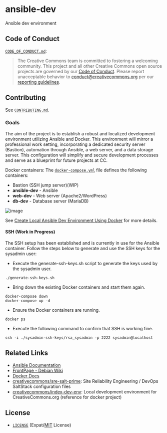 # ansible-dev
Ansible dev environment

## Code of Conduct

[`CODE_OF_CONDUCT.md`][org-coc]:
> The Creative Commons team is committed to fostering a welcoming community.
> This project and all other Creative Commons open source projects are governed
> by our [Code of Conduct][code_of_conduct]. Please report unacceptable
> behavior to [conduct@creativecommons.org](mailto:conduct@creativecommons.org)
> per our [reporting guidelines][reporting_guide].

[org-coc]: https://github.com/creativecommons/.github/blob/main/CODE_OF_CONDUCT.md
[code_of_conduct]: https://opensource.creativecommons.org/community/code-of-conduct/
[reporting_guide]: https://opensource.creativecommons.org/community/code-of-conduct/enforcement/


## Contributing

See [`CONTRIBUTING.md`][org-contrib].

[org-contrib]: https://github.com/creativecommons/.github/blob/main/CONTRIBUTING.md


### Goals

The aim of the project is to establish a robust and localized development environment utilizing Ansible and Docker. This environment will mirror a professional work setting, incorporating a dedicated security server (Bastion), automation through Ansible, a web server, and a data storage server. This configuration will simplify and secure development processes and serve as a blueprint for future projects at CC.

Docker containers:
The [`docker-compose.yml`](docker-compose.yml) file defines the following
containers:
- Bastion (SSH jump server)(WIP)
- **ansible-dev** - Ansible
- **web-dev** - Web server (Apache2/WordPress)
- **db-dev** - Database server (MariaDB)


![image](https://github.com/creativecommons/ansible-dev/assets/90766122/21baa18d-715e-4908-9620-15c768994011)


See [Create Local Ansible Dev Environment Using Docker](https://opensource.creativecommons.org/programs/project-ideas/#ansible-dev-env) for more details.

#### SSH (Work in Progress)

The SSH setup has been established and is currently in use for the Ansible container. Follow the steps below to generate and use the SSH keys for the sysadmin user:
- Execute the generate-ssh-keys.sh script to generate the keys used by the sysadmin user.
```shell
./generate-ssh-keys.sh
```

- Bring down the existing Docker containers and start them again.
```shell
docker-compose down
docker-compose up -d
```
- Ensure the Docker containers are running.
```shell
docker ps
```
- Execute the following command to confirm that SSH is working fine.
```shell
ssh -i ./sysadmin-ssh-keys/rsa_sysadmin -p 2222 sysadmin@localhost
```

## Related Links
- [Ansible Documentation](https://docs.ansible.com/)
- [FrontPage - Debian Wiki](https://wiki.debian.org/FrontPage)
- [Docker Docs](https://docs.docker.com/)
- [creativecommons/sre-salt-prime](https://github.com/creativecommons/sre-salt-prime): Site Reliability Engineering / DevOps SaltStack configuration files
- [creativecommons/index-dev-env](https://github.com/creativecommons/index-dev-env): Local development environment for CreativeCommons.org (reference for docker project)


## License

- [`LICENSE`](LICENSE) (Expat/[MIT][mit] License)

[mit]: http://www.opensource.org/licenses/MIT "The MIT License | Open Source Initiative"
